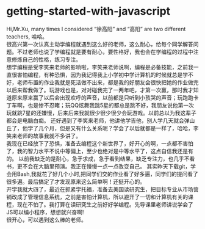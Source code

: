 # getting-started-with-javascript
Hi,Mr.Xu, many times I considered “徐高阳” and “高阳” are two different teachers, 哈哈。</br>
    很高兴第一次认真主动学编程就遇到这么好的老师，这么耐心，给每个同学解答问题。不过老师也说了学编程就是要有耐心，要性格好，我也会在学编程的过程中注意修炼自己的性格，练习专注。
</br>想学编程是受李笑来老师的影响啦，李笑来老师说啊，编程是必备技能，之前我一直很害怕编程，有种恐惧，因为我记得我上小学初中学计算机的时候就总是学不好，老师布置的作业我就是死活做不出来，都是我的好朋友会很快把她的作业做完以后来帮我做了。玩游戏也是，对对碰我完了一两年吧，才第一次赢，那时我才知道原来原来赢了以后会出现欢呼的声音，以前都是只听到小孩哭的声音；玩跑跑卡丁车啊，也是惨不忍睹；玩QQ炫舞我跳5星的都总是跳不好，我朋友说他第一次玩就跳7星的还嫌慢，后来后来我就很少很少很少会玩游戏。以前总以为我这辈子都会是电脑白痴。
还好遇到了李笑来老师，他讲他学吉他，别人学几天就会弹山丘了，他学了几个月，但是又有什么关系呢？学会了以后就都是一样了，哈哈，李笑来老师的故事我就不多讲了。
</br>我现在已经放下了恐惧，准备去编程这个新世界了，好开心的啊，一点都不害怕了，我的智力水平不说中等偏上，至少也绝对是中等水平了，这点自信我还是有的。
以前我缺乏的是耐心，急于求成，急于看到结果，缺乏专注力，也几乎不看书，更不会在大脑里预演。我正在慢慢一点一点改变自己。
其实昨天下载git，学会用Bash,我就花了好几个小时,把同学们交的作业看了好多遍，同学们的提问看了很多遍。最后搞定了才发现原来这么简单啊！还挺开心的。
</br>开学我就大四了，最近在抓紧学托福，准备去美国读研究生，把目标专业从市场营销改成了管理信息系统，之前是害怕计算机，所以避开了一切和计算机有关的课程，现在不怕了。我打算在读研究生之前好好学编程。先导课里老师讲说学会了JS可以编小程序，想想就兴奋啊!
</br>很开心，可以遇到这么棒的老师。
